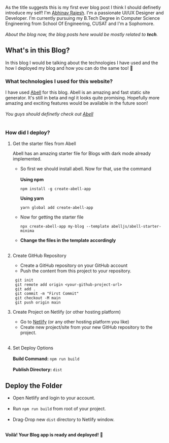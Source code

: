 As the title suggests this is my first ever blog post I think I should definetly introduce my self! I'm [Abhinav Rajesh](https://abhinavrajesh.xyz). I'm a passionate UI/UX Designer and Developer. I'm currently pursuing my B.Tech Degree in Computer Science Engineering from School Of Engineering, CUSAT and I'm a Sophomore.
<br /><br />
_About the blog now, the blog posts here would be mostly related to **tech**._

## What's in this Blog?

In this blog I would be talking about the technologies I have used and the how I deployed my blog and how you can do the same too! 🥰

### What technologies I used for this website?

I have used [Abell](https://abelljs.org) for this blog. Abell is an amazing and fast static site generator. It's still in beta and ngl it looks quite promising. Hopefully more amazing and exciting features would be available in the future soon!
<br /><br />
_You guys should definetly check out [Abell](https://abelljs.org)_
<br /><br />

### How did I deploy?

1. Get the starter files from Abell

   Abell has an amazing starter file for Blogs with dark mode already implemented.

   - So first we should install abell. Now for that, use the command<br/><br/>
     **Using npm**

     ```
     npm install -g create-abell-app
     ```

     **Using yarn**

     ```
     yarn global add create-abell-app
     ```

   - Now for getting the starter file

     ```
     npx create-abell-app my-blog --template abelljs/abell-starter-minima
     ```

   - **Change the files in the template accordingly**
     <br /><br />

2. Create GitHub Repository

   - Create a GitHub repository on your GitHub account
   - Push the content from this project to your repository.

   ```
    git init
    git remote add origin <your-github-project-url>
    git add .
    git commit -m "First Commit"
    git checkout -M main
    git push origin main
   ```

3. Create Project on Netlify (or other hosting platform)

   - Go to [Netlify](https://netlify.com/) (or any other hosting platform you like)
   - Create new project/site from your new GitHub repository to the project.
     <br /><br />

4. Set Deploy Options
   <br /><br />
   **Build Command:** `npm run build`
   <br /><br />
   **Publish Directory:** `dist`

## Deploy the Folder

- Open Netlify and login to your account. <br /><br />
- Run `npm run build` from root of your project.<br /><br />
- Drag-Drop new `dist` directory to Netlify window.<br /><br />

**Voilà! Your Blog app is ready and deployed!** 🎉
